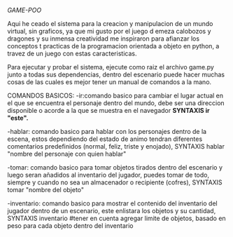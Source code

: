 <em> GAME-POO </em>

Aqui he ceado el sistema para la creacion y manipulacion de un mundo virtual, sin graficos, ya que mi gusto por el juego d emeza calobozos y dragones y su inmensa creatividad me inspiraron para afianzar los conceptos t practicas de la programacion orientada a objeto en python, a travez de un juego con estas caracteristicas.

Para ejecutar y probar el sistema, ejecute como raiz el archivo game.py junto a todas sus dependencias, dentro del escenario puede hacer muchas cosas de las cuales es mejor tener un manual de comandos a la mano.

COMANDOS BASICOS:
-ir:comando basico para cambiar el lugar actual en el que se encuentra el personaje dentro del mundo, debe ser una direccion disponible o acorde a la que se muestra en el navegador <b>SYNTAXIS ir "este".</b>

-hablar: comando basico para hablar con los personajes dentro de la escena, estos dependiendo del estado de animo tendran diferentes comentarios predefinidos (normal, feliz, triste y enojado), SYNTAXIS hablar "nombre del personaje con quien hablar"

-tomar: comando basico para tomar objetos tirados dentro del escenario y luego seran añadidos al inventario del jugador, puedes tomar de todo, siempre y cuando no sea un almacenador o recipiente (cofres), SYNTAXIS tomar "nombre del objeto"

-inventario: comando basico para mostrar el contenido del inventario del jugador dentro de un escenario, este enlistara los objetos y su cantidad, SYNTAXIS inventario #tener en cuenta agregar limite de objetos, basado en peso para cada objeto dentro del inventario


